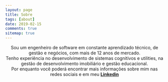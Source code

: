 ```yaml
---
layout: page
title: Sobre
tags: [about]
date: 2019-02-15
comments: true
sitemap: true
---
```


<center>Sou um engenheiro de software em constante aprendizado técnico, de gestão e negócios, com mais de 12 anos de mercado.<center>

<center>Tenho experiência no desenvolvimento de sistemas cognitivos e utilities, na gestão de desenvolvimento imobiliário e gestão educacional.<center>

<center>Por enquanto você poderá encontrar mais informações sobre mim nas redes sociais e em meu <a href="https://www.linkedin.com/in/felipetavaresmelo/"><b>Linkedin</b></a><center>